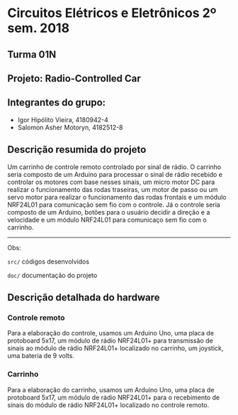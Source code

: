 # Circuitos Elétricos e Eletrônicos 2º sem. 2018

## Turma 01N
## Projeto: Radio-Controlled Car
## Integrantes do grupo:

* Igor Hipólito Vieira, 4180942-4
* Salomon Asher Motoryn, 4182512-8

## Descrição resumida do projeto

Um carrinho de controle remoto controlado por sinal de rádio. O carrinho seria composto de um Arduino para processar o sinal de rádio recebido e controlar os motores com base nesses sinais, um micro motor DC para realizar o funcionamento das rodas traseiras, um motor de passo ou um servo motor para realizar o funcionamento das rodas frontais e um módulo NRF24L01 para comunicação sem fio com o controle. Já o controle seria composto de um Arduino, botões para o usuário decidir a direção e a velocidade e um módulo NRF24L01 para comunicaço sem fio com o carrinho.
_______________________________________

Obs:

`src/` códigos desenvolvidos

`doc/` documentação do projeto

## Descrição detalhada do hardware

### Controle remoto

Para a elaboração do controle, usamos um Arduino Uno, uma placa de protoboard 5x17, um módulo de rádio NRF24L01+ para transmissão de sinais ao módulo de rádio NRF24L01+ localizado no carrinho, um joystick, uma bateria de 9 volts.

### Carrinho

Para a elaboração do carrinho, usamos um Arduino Uno, uma placa de protoboard 5x17, um módulo de rádio NRF24L01+ para o recebimento de sinais do módulo de rádio NRF24L01+ localizado no controle remoto.
